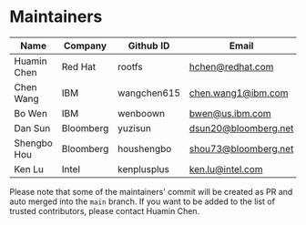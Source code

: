 # Maintainers

|  Name  |  Company  | Github ID  | Email   |
|---|---|---|---|
| Huamin Chen  | Red Hat  | rootfs  | hchen@redhat.com  |
| Chen Wang | IBM | wangchen615 | chen.wang1@ibm.com |
| Bo Wen | IBM | wenboown | bwen@us.ibm.com |
| Dan Sun | Bloomberg | yuzisun  | dsun20@bloomberg.net  |
| Shengbo Hou | Bloomberg | houshengbo | shou73@bloomberg.net |
| Ken Lu | Intel | kenplusplus | ken.lu@intel.com |

Please note that some of the maintainers' commit will be created as PR and auto merged into the `main` branch. If
you want to be added to the list of trusted contributors, please contact Huamin Chen.
